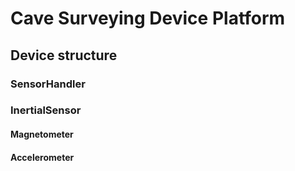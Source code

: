 # Cave Surveying Device Platform
## Device structure

### SensorHandler
### InertialSensor
#### Magnetometer
#### Accelerometer
